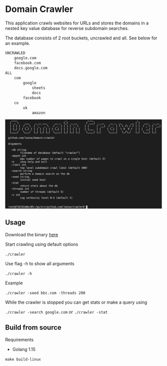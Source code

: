 # Domain Crawler

This application crawls websites for URLs and stores the domains in a nested key value database for reverse subdomain searches.

The database consists of 2 root buckets, uncrawled and all. See below for an example.

```
UNCRAWLED
    google.com
    facebook.com
    docs.google.com
ALL
    com
        google
            sheets
            docs
        facebook
    co
        uk
            amazon
```

![image](https://github.com/leona/domain-crawler/blob/master/screenshot.png?raw=true)

## Usage
Download the binary [here](./bin)

Start crawling using default options

```./crawler```

Use flag -h to show all arguments

```./crawler -h```

Example

```./crawler -seed bbc.com -threads 200```

While the crawler is stopped you can get stats or make a query using

```./crawler -search google.com```
or
```./crawler -stat```

## Build from source

Requirements
* Golang 1.15

```make build-linux```